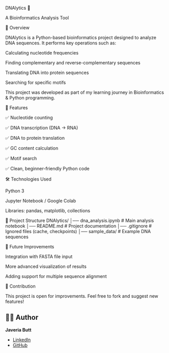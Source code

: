 DNAlytics 🧬

A Bioinformatics Analysis Tool

📌 Overview

DNAlytics is a Python-based bioinformatics project designed to analyze DNA sequences. It performs key operations such as:

Calculating nucleotide frequencies

Finding complementary and reverse-complementary sequences

Translating DNA into protein sequences

Searching for specific motifs

This project was developed as part of my learning journey in Bioinformatics & Python programming.

🚀 Features

✅ Nucleotide counting

✅ DNA transcription (DNA → RNA)

✅ DNA to protein translation

✅ GC content calculation

✅ Motif search

✅ Clean, beginner-friendly Python code

🛠️ Technologies Used

Python 3

Jupyter Notebook / Google Colab

Libraries: pandas, matplotlib, collections

📂 Project Structure
DNAlytics/
│── dna_analysis.ipynb     # Main analysis notebook
│── README.md              # Project documentation
│── .gitignore             # Ignored files (cache, checkpoints)
│── sample_data/           # Example DNA sequences

🔮 Future Improvements

Integration with FASTA file input

More advanced visualization of results

Adding support for multiple sequence alignment

🤝 Contribution

This project is open for improvements. Feel free to fork and suggest new features!

## 👩‍💻 Author  

**Javeria Butt**  
- [LinkedIn](www.linkedin.com/in/javeria-butt) 
- [GitHub](https://github.com/javeria-butt)


